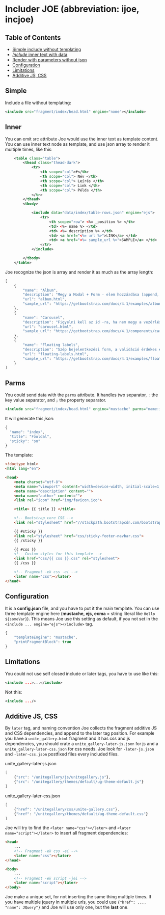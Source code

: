 # Includer JOE (abbreviation: ijoe, incjoe)


## Table of Contents

- [Simple include without templating](#simple)
- [*Include* inner text with data](#inner)
- [Render with parameters without json](#parms)
- [Configuration](#configuration)
- [Limitations](#limitations)
- [Additive JS, CSS](#additive-js-css)


## Simple

Include a file without templating:

```xml
<include src="fragment/index/head.html" engine="none"></include>
```

## Inner

You can omit src attribute Joe would use the inner text as template content.
You can use inner text node as template, and use json array to render it multiple times, like this:

```xml
    <table class="table">
        <thead class="thead-dark">
            <tr>
                <th scope="col">#</th>
                <th scope="col"> Név </th>
                <th scope="col"> Leírás </th>
                <th scope="col"> Link </th>
                <th scope="col"> Példa </th>
            </tr>
        </thead>
        <tbody>

            <include data="data/index/table-rows.json" engine="ejs">
                <tr>
                    <th scope="row"> <%= _position %> </th>
                    <td> <%= name %> </td>
                    <td> <%= description %> </td>
                    <td> <a href="<%= url %>">LINK</a> </td>
                    <td> <a href="<%= sample_url %>">SAMPLE</a> </td>
                </tr>
            </include>

        </tbody>
    </table>
```

Joe recognize the json is array and render it as much as the array length:

```javascript
[
    {
        "name": "Album",
        "description": "Megy a Modal + Form - elem hozzáadása (append, prepend, replace!)",
        "url": "album.html",
        "sample_url": "https://getbootstrap.com/docs/4.1/examples/album/"
    },
    {
        "name": "Carousel",
        "description": "Figyelni kell az id -ra, ha nem megy a vezérlés akkor el van írva",
        "url": "carousel.html",
        "sample_url": "https://getbootstrap.com/docs/4.1/components/carousel/"
    },
    {
        "name": "Floating labels",
        "description": "Szép bejelentkezési form, a validáció érdekes és az input -on belüli felső magyarázó szöveg.",
        "url": "floating-labels.html",
        "sample_url": "https://getbootstrap.com/docs/4.1/examples/floating-labels/"
    }
]
```

## Parms


You could send data with the `parms` attribute. It handles two separator, `:` the key value separator, and `;` the property separator. 

```xml
<include src="fragment/index/head.html" engine="mustache" parms="name:index;title:Főoldal;sticky:on"></include>
```

It will generate this *json*:

```javascript
{
  "name": "index",
  "title": "Főoldal",
  "sticky": "on"
}
```

The template:

```html
<!doctype html>
<html lang="en">

<head>
    <meta charset="utf-8">
    <meta name="viewport" content="width=device-width, initial-scale=1, shrink-to-fit=no">
    <meta name="description" content="">
    <meta name="author" content="">
    <link rel="icon" href="img/favicon.ico">

    <title> {{ title }} </title>

    <!-- Bootstrap core CSS -->
    <link rel="stylesheet" href="//stackpath.bootstrapcdn.com/bootstrap/4.1.3/css/bootstrap.min.css">

    {{ #sticky }} 
    <link rel="stylesheet" href="css/sticky-footer-navbar.css">
    {{ /sticky }}

    {{ #css }} 
    <!-- Custom styles for this template -->
    <link href="css/{{ css }}.css" rel="stylesheet">
    {{ /css }}

    <!-- Fragment -ek css -ei -->
    <later name="css"></later>
</head>
```


## Configuration

It is a **config.json** file, and you have to put it the main template.
You can use three template engine here (**mustache, ejs, ecma** = string literal like `Hello ${someVar}`).
This means Joe use this setting as default, if you not set in the `<include ... engine="ejs"></include>` tag.

```js
{
    "templateEngine": "mustache",
    "printFragmentBlock": true
}
```

## Limitations

You could not use self closed include or later tags, you have to use like this:

```xml
<include ...>...</include>
```

Not this:
```xml
<include .../>
```

## Additive JS, CSS

By `later` tag, and naming convention Joe collects the fragment additive JS and CSS dependencies, and append to the later tag position. For example you have a `unite_gallery.html` fragment and it has css and js dependencies, you should crate a `unite_gallery-later-js.json` for js and a `unite_gallery-later-css.json` for css needs. Joe look for `-later-js.json` and `-later-css.json` postfixed files every included files.

unite_gallery-later-js.json
```js
[
    {"src": "/unitegallery/js/unitegallery.js"},
    {"src": "/unitegallery/themes/default/ug-theme-default.js"}
]
```

unite_gallery-later-css.json
```js
[
    {"href": "/unitegallery/css/unite-gallery.css"},
    {"href": "/unitegallery/themes/default/ug-theme-default.css"}
]
```

Joe will try to find the `<later name="css"></later>` and `<later name="script"></later>` to insert all fragment dependencies:

```html
<head>
    ...
    <!-- Fragment -ek css -ei -->
    <later name="css"></later>
</head>

<body>
    ...
    <!-- Fragment -ek script -jei -->
    <later name="script"></later>
</body>
```

Joe make a unique set, for not inserting the same thing multiple times. If you have multiple jquery in multiple urls, you could use `{"href": ..., "name": JQuery"}` and Joe will use only one, but the **last** one.
